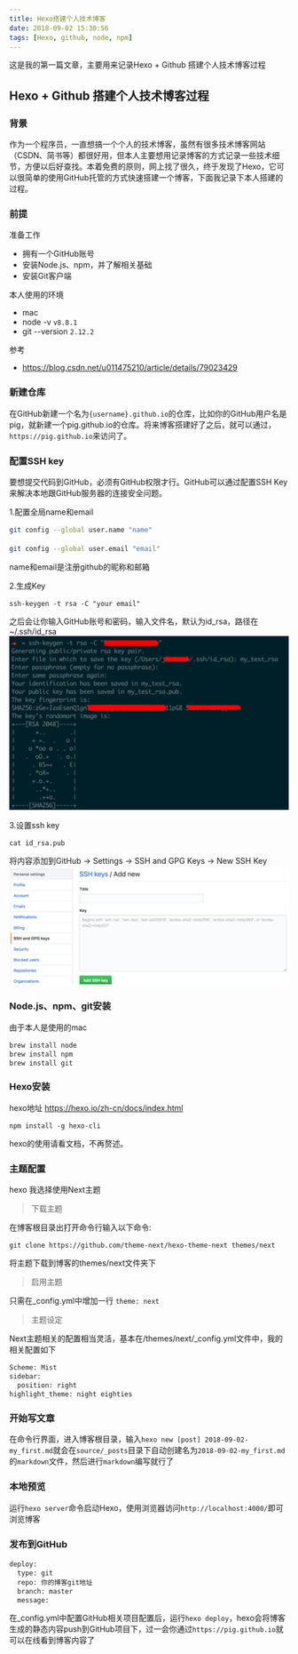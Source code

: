 ```yaml
---
title: Hexo搭建个人技术博客
date: 2018-09-02 15:30:56
tags: [Hexo, github, node, npm]
---
```

这是我的第一篇文章，主要用来记录Hexo + Github 搭建个人技术博客过程
<!-- more -->

## Hexo + Github 搭建个人技术博客过程

### 背景
作为一个程序员，一直想搞一个个人的技术博客，虽然有很多技术博客网站（CSDN、简书等）都很好用，但本人主要想用记录博客的方式记录一些技术细节，方便以后好查找。本着免费的原则，网上找了很久，终于发现了Hexo，它可以很简单的使用GitHub托管的方式快速搭建一个博客，下面我记录下本人搭建的过程。

### 前提

准备工作

+ 拥有一个GitHub账号
+ 安装Node.js、npm，并了解相关基础
+ 安装Git客户端

本人使用的环境

+ mac
+ node -v `v8.8.1`
+ git --version `2.12.2`

参考

+ https://blog.csdn.net/u011475210/article/details/79023429

### 新建仓库

在GitHub新建一个名为`{username}.github.io`的仓库，比如你的GitHub用户名是pig，就新建一个pig.github.io的仓库。将来博客搭建好了之后，就可以通过，`https://pig.github.io`来访问了。


### 配置SSH key

要想提交代码到GitHub，必须有GitHub权限才行。GitHub可以通过配置SSH Key来解决本地跟GitHub服务器的连接安全问题。

1.配置全局name和email

``` bash
git config --global user.name "name"
  
git config --global user.email "email"
```
name和email是注册github的昵称和邮箱

2.生成Key

```
ssh-keygen -t rsa -C "your email"
```

之后会让你输入GitHub账号和密码，输入文件名，默认为id_rsa，路径在~/.ssh/id_rsa
![ssh-keygen](2018-09-02-Hexo搭建个人技术博客/gen_ssh_key.png)

3.设置ssh key

```
cat id_rsa.pub
```

将内容添加到GitHub -> Settings -> SSH and GPG Keys -> New SSH Key
![add_ssh_key](2018-09-02-Hexo搭建个人技术博客/add_ssh_key.png)

### Node.js、npm、git安装

由于本人是使用的mac
```
brew install node
brew install npm
brew install git
```

### Hexo安装

hexo地址
https://hexo.io/zh-cn/docs/index.html

```
npm install -g hexo-cli
```

hexo的使用请看文档，不再赘述。

### 主题配置

hexo 我选择使用Next主题

> 下载主题

在博客根目录出打开命令行输入以下命令:
```
git clone https://github.com/theme-next/hexo-theme-next themes/next
```
将主题下载到博客的themes/next文件夹下

> 启用主题

只需在_config.yml中增加一行 `theme: next`

> 主题设定

Next主题相关的配置相当灵活，基本在/themes/next/_config.yml文件中，我的相关配置如下

```
Scheme: Mist
sidebar:
  position: right
highlight_theme: night eighties
```

### 开始写文章

在命令行界面，进入博客根目录，输入`hexo new [post] 2018-09-02-my_first.md`就会在`source/_posts`目录下自动创建名为`2018-09-02-my_first.md`的`markdown`文件，然后进行`markdown`编写就行了

### 本地预览

运行`hexo server`命令启动Hexo，使用浏览器访问`http://localhost:4000/`即可浏览博客

### 发布到GitHub

```
deploy:
  type: git
  repo: 你的博客git地址
  branch: master
  message: 
```

在_config.yml中配置GitHub相关项目配置后，运行`hexo deploy`，hexo会将博客生成的静态内容push到GitHub项目下，过一会你通过`https://pig.github.io`就可以在线看到博客内容了
